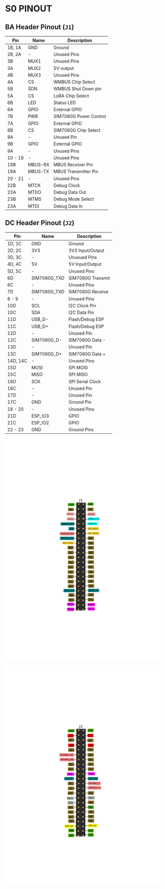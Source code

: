 # **S0 PINOUT**

## **BA Header Pinout (`J1`)**

| Pin     | Name    | Description            |
| ------- | ------- | ---------------------- |
| 1B, 1A  | GND     | Ground                 |
| 2B, 2A  | -       | Unused Pins            |
| 3B      | MUX1    | Unused Pins            |
| 3A      | MUX2    | 5V output              |
| 4B      | MUX3    | Unused Pins            |
| 4A      | CS      | WMBUS Chip Select      |
| 5B      | SDN     | WMBUS Shut Down pin    |
| 5A      | CS      | LoRA Chip Select       |
| 6B      | LED     | Status LED             |
| 6A      | GPIO    | External GPIO          |
| 7B      | PWR     | SIM7080G Power Control |
| 7A      | GPIO    | External GPIO          |
| 8B      | CS      | SIM7080G Chip Select   |
| 8A      | -       | Unused Pin             |
| 9B      | GPIO    | External GPIO          |
| 9A      | -       | Unused Pins            |
| 10 - 18 | -       | Unused Pins            |
| 19B     | MBUS-RX | MBUS Receiver Pin      |
| 19A     | MBUS-TX | MBUS Transmitter Pin   |
| 20 - 21 | -       | Unused Pins            |
| 22B     | MTCK    | Debug Clock            |
| 22A     | MTDO    | Debug Data Out         |
| 23B     | MTMS    | Debug Mode Select      |
| 23A     | MTDI    | Debug Data In          |

## **DC Header Pinout (`J2`)**

| Pin      | Name         | Description       |
| -------- | ------------ | ----------------- |
| 1D, 1C   | GND          | Ground            |
| 2D, 2C   | 3V3          | 3V3 Input/Output  |
| 3D, 3C   | -            | Unusued Pins      |
| 4D, 4C   | 5V           | 5V Input/Output   |
| 5D, 5C   | -            | Unused Pins       |
| 6D       | SIM7080G_TXD | SIM7080G Transmit |
| 6C       | -            | Unused Pins       |
| 7D       | SIM7080G_TXD | SIM7080G Receive  |
| 8 - 9    | -            | Unused Pins       |
| 10D      | SCL          | I2C Clock Pin     |
| 10C      | SDA          | I2C Data Pin      |
| 11D      | USB_D-       | Flash/Debug ESP   |
| 11C      | USB_D+       | Flash/Debug ESP   |
| 12D      | -            | Unused Pin        |
| 12C      | SIM7080G_D-  | SIM7080G Data -   |
| 13D      | -            | Unused Pin        |
| 13C      | SIM7080G_D+  | SIM7080G Data +   |
| 14D, 14C | -            | Unused Pins       |
| 15D      | MOSI         | SPI MOSI          |
| 15C      | MISO         | SPI MISO          |
| 16D      | SCK          | SPI Serial Clock  |
| 16C      | -            | Unused Pin        |
| 17D      | -            | Unused Pin        |
| 17C      | GND          | Ground Pin        |
| 18 - 20  | -            | Unused Pins       |
| 21D      | ESP_IO3      | GPIO              |
| 21C      | ESP_IO2      | GPIO              |
| 22 - 23  | GND          | Ground Pins       |

![s0 pinout](images/S0-J1-PINOUT.png)

![s0 pinout](images/S0-J2-PINOUT.png)
